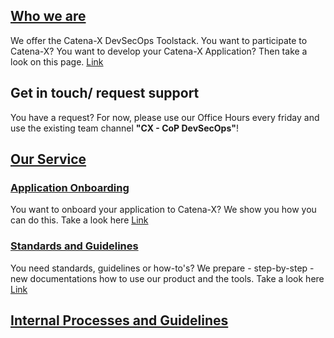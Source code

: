 ## [Who we are](_pages/whoweare.md)

We offer the Catena-X DevSecOps Toolstack. You want to participate to Catena-X? You want to develop your Catena-X Application? Then take a look on this page. [Link](_pages/whoweare.md)

## Get in touch/ request support

You have a request? For now, please use our Office Hours every friday and use the existing team channel **"CX - CoP DevSecOps"**!

## [Our Service](_pages/Service.md)

### [Application Onboarding](_pages/Service_onboarding.md)

You want to onboard your application to Catena-X? We show you how you can do this. Take a look here [Link](Service_onboarding.md)

### [Standards and Guidelines](_pages/Service_standards.md)

You need standards, guidelines or how-to's? We prepare - step-by-step - new documentations how to use our product and the tools. Take a look here [Link](Service_standards.md)

## [Internal Processes and Guidelines](_pages/Internal.md)
